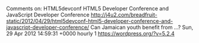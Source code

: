 Comments on: HTML5devconf HTML5 Developer Conference and JavaScript Developer Conference http://j4u2.com/breadfruit-static/2012/04/29/html5devconf-html5-developer-conference-and-javascript-developer-conference/ Can Jamaican youth benefit from ...? Sun, 29 Apr 2012 14:59:31 +0000  hourly   1  https://wordpress.org/?v=5.2.4
